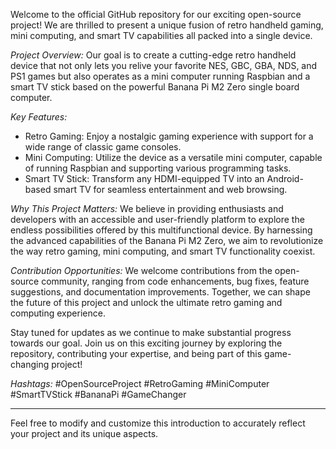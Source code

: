 Welcome to the official GitHub repository for our exciting open-source project! We are thrilled to present a unique fusion of retro handheld gaming, mini computing, and smart TV capabilities all packed into a single device.

*Project Overview:* Our goal is to create a cutting-edge retro handheld device that not only lets you relive your favorite NES, GBC, GBA, NDS, and PS1 games but also operates as a mini computer running Raspbian and a smart TV stick based on the powerful Banana Pi M2 Zero single board computer.

*Key Features:*
- Retro Gaming: Enjoy a nostalgic gaming experience with support for a wide range of classic game consoles.
- Mini Computing: Utilize the device as a versatile mini computer, capable of running Raspbian and supporting various programming tasks.
- Smart TV Stick: Transform any HDMI-equipped TV into an Android-based smart TV for seamless entertainment and web browsing.

*Why This Project Matters:* We believe in providing enthusiasts and developers with an accessible and user-friendly platform to explore the endless possibilities offered by this multifunctional device. By harnessing the advanced capabilities of the Banana Pi M2 Zero, we aim to revolutionize the way retro gaming, mini computing, and smart TV functionality coexist.

*Contribution Opportunities:* We welcome contributions from the open-source community, ranging from code enhancements, bug fixes, feature suggestions, and documentation improvements. Together, we can shape the future of this project and unlock the ultimate retro gaming and computing experience.

Stay tuned for updates as we continue to make substantial progress towards our goal. Join us on this exciting journey by exploring the repository, contributing your expertise, and being part of this game-changing project!

*Hashtags:* #OpenSourceProject #RetroGaming #MiniComputer #SmartTVStick #BananaPi #GameChanger

---

Feel free to modify and customize this introduction to accurately reflect your project and its unique aspects.
